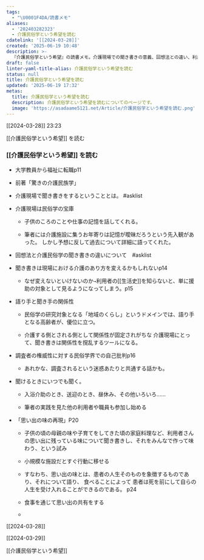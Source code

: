 ```yaml
---
tags:
  - "\U0001F4DA/読書メモ"
aliases:
  - '202403282323'
  - 介護民俗学という希望を読む
cdatelink: '[[2024-03-28]]'
created: '2025-06-19 10:48'
description: >-
  『介護民俗学という希望』の読書メモ。介護現場での聞き書きの意義、回想法との違い、利用者と職員の関係性の変化など、本の内容を要約し、考察を加える。ケアのあり方を問い直すためのノート。
draft: false
linter-yaml-title-alias: 介護民俗学という希望を読む
status: null
title: 介護民俗学という希望を読む
updated: '2025-06-19 17:32'
metas:
  title: 介護民俗学という希望を読む
  description: 介護民俗学という希望を読むについてのページです。
  image: 'https://asadaame5121.net/Article/介護民俗学という希望を読む.png'
---
```

[[2024-03-28]] 23:23

[[介護民俗学という希望]] を読む
### [[介護民俗学という希望]] を読む
- 大学教員から福祉に転職p11
- 前著「驚きの介護民族学」
- 介護現場で聞き書きをするということとは。 #asklist 
- 介護現場は民俗学の宝庫
	- 子供のころのことや仕事の記憶を話してくれる。

	- 筆者には介護施設に集うお年寄りは記憶が曖昧だろうという先入観があった。 しかし予想に反して過去について詳細に語ってくれた。

- 回想法と介護民俗学の聞き書きの違いについて　#asklist

- 聞き書きは現場における介護のあり方を変えるかもしれないp14

	- なぜ変えないといけないのか`→`利用者の[[生活史]]を知らないと、単に援助の対象として見るようになってしまう。p15

- 語り手と聞き手の関係性

	- 民俗学の研究対象となる「地域のくらし」というドメインでは、語り手となる高齢者が、優位に立つ。
	
	- 介護する側とされる側として関係性が固定されがちな 介護現場にとって、聞き書きは関係性を撹乱するツールになる。

- 調査者の権威性に対する民俗学界での自己批判p16

	- あれかな、調査されるという迷惑あたりと共通する話かも。

- 聞けるときにいつでも聞く。

	- 入浴介助のとき、送迎のとき、昼休み、その他いろいろ……

	- 筆者の実践を見た他の利用者や職員も参加し始める

- 「思い出の味の再現」P20

	- 子供の頃の母親の味や子育てをしてきた頃の家庭料理など、利用者さんの思い出に残っている味について聞き書きし、それをみんなで作って味わう、という試み
	
	- 小規模な施設だとすぐ行動に移せる
	
	- すなわち、思い出の味とは、患者の人生そのものを象徴するものであり、それについて語り、 食べることによって 患者は死を前にして自らの人生を受け入れることができるのである。 p24
	
	- 食事を通じて思い出の共有をする
	- 
[[2024-03-28]]

[[2024-03-29]] 


[[介護民俗学という希望]]
